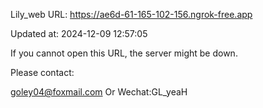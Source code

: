 Lily_web URL: https://ae6d-61-165-102-156.ngrok-free.app

Updated at: 2024-12-09 12:57:05

If you cannot open this URL, the server might be down.

Please contact: 

goley04@foxmail.com Or Wechat:GL_yeaH